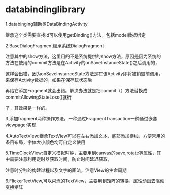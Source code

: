# databindinglibrary

1.databinging辅助类DataBindingActivity

继承这个类需要查找Id可以使用getBinding()方法，包括model数据绑定

2.BaseDialogFragment继承系统DialogFragment

注意其中的show方法，这里用的不是系统提供的show方法，原因是因为系统的方法在使用的commit方法是在Activity的onSaveInstanceState()之后调用的，

这样会出错，因为onSaveInstanceState方法是在该Activity即将被销毁前调用，来保存Activity数据的，如果在保存玩状态后

再给它添加Fragment就会出错。解决办法就是把commit（）方法替换成 commitAllowingStateLoss()就行

了，其效果是一样的。

3.添加fragment两种操作方法，一种通过FragmentTransaction一种通过嵌套viewpager实现

4.AutoTextView:继承TextView可以在左右添加文本，底部添加横线，方便常用的条目布局，字体大小颜色均可自定义使用

5.TimeClockView:自定义模拟时钟，主要用到canvas的save,rotate等属性，其中需要注意利用定时器获取时间，防止时间延迟获取，

注意时分秒的构建过程以及文字的画法，注意View的生命周期

6.FlickerTextView,可以闪烁的TextView，主要用到矩阵的转换，属性动画去驱动变换矩阵